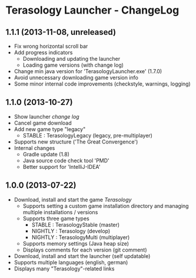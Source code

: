 Terasology Launcher - ChangeLog
===============================

## 1.1.1 (2013-11-08, unreleased)
* Fix wrong horizontal scroll bar
* Add progress indicators
    * Downloading and updating the launcher
    * Loading game versions (with change log)
* Change min java version for 'TerasologyLauncher.exe' (1.7.0)
* Avoid unnecessary downloading game version info
* Some minor internal code improvements (checkstyle, warnings, logging)

## 1.1.0 (2013-10-27)
* Show launcher *change log*
* Cancel game download
* Add new game type "legacy"
    * STABLE : TerasologyLegacy (legacy, pre-multiplayer)
* Supports new structure ('The Great Convergence')
* Internal changes
    * Gradle update (1.8)
    * Java source code check tool 'PMD'
    * Better support for 'IntelliJ-IDEA'

## 1.0.0 (2013-07-22)

* Download, install and start the game *Terasology*
    * Supports setting a custom game installation directory and managing multiple installations / versions
    * Supports three game types
        * STABLE : TerasologyStable (master)
        * NIGHTLY : Terasology (develop)
        * NIGHTLY : TerasologyMulti (multiplayer)
    * Supports memory settings (Java heap size)
    * Displays comments for each version (git comment)
* Download, install and start the launcher (self updatable)
* Supports multiple languages (english, german)
* Displays many "Terasology"-related links
